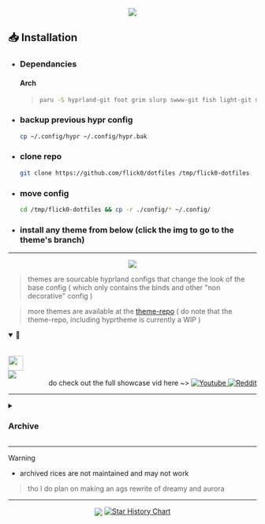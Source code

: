 <div align=center>
    <img src="./assets/title.svg">
</div>

## 📥 Installation

- ### Dependancies
    #### Arch
    > ```sh
    > paru -S hyprland-git foot grim slurp swww-git fish light-git swaylock-effects-git swayidle theme.sh sddm
    > ```


- ### backup previous hypr config
    ```sh
    cp ~/.config/hypr ~/.config/hypr.bak
    ```

- ### clone repo
    ```sh
    git clone https://github.com/flick0/dotfiles /tmp/flick0-dotfiles
    ```

- ### move config
    ```sh
    cd /tmp/flick0-dotfiles && cp -r ./config/* ~/.config/
    ```
- ### install any theme from below (click the img to go to the theme's branch)

<hr>

<div align=center>
    <img align="center" src="./assets/themes.svg">
</div>

> themes are sourcable hyprland configs that change the look of the base config ( which only contains the binds and other "non decorative" config ) 

> more themes are available at the [theme-repo](https://github.com/hyprland-community/theme-repo) ( do note that the theme-repo, including hyprtheme is currently a WIP )

<div>
<details open>
    <summary>🎨</summary>
    <br>
    <br>
    <a href="https://github.com/flick0/dotfiles/tree/hyprland-yorha" align="center">
        <img src="https://raw.githubusercontent.com/flick0/dotfiles/hyprland-yorha/assets/title.svg" height="30px"><br>
        <img src="https://github.com/flick0/dotfiles/assets/77581181/4b94622c-69f4-4f2d-82c4-7032d6e66ca4">
    </a>
    <div align="right">
        do check out the full showcase vid here ~>
        <a href="https://www.youtube.com/watch?v=YRDbhWHF8bY">
            <img alt="Youtube" src="https://img.shields.io/badge/YouTube-%23c2bda6.svg?style=for-the-badge&logo=YouTube&logoColor=48463d">
        </a>
        <a href="https://www.reddit.com/r/unixporn/comments/18zwfhj/hyprland_yorha/">
            <img alt="Reddit" src="https://img.shields.io/badge/Reddit-%23c2bda6.svg?style=for-the-badge&logo=Reddit&logoColor=48463d">
        </a>
</div>
</details>
</div>

<!--###################################################################################################################-->
<hr>
<details>
    <summary><h3>Archive</h3></summary>

[aurora](https://github.com/flick0/dotfiles/tree/aurora)
<div align="center">
 
 ```ocaml
 ❄️ hyprland / aurora / catppuccin ❄️
```

[![aurora](https://github.com/flick0/dotfiles/blob/aurora/assets/pipes.png?raw=true)](https://github.com/flick0/dotfiles/tree/aurora)

<hr>
 
</div>

[dreamy](https://github.com/flick0/dotfiles/tree/dreamy)
<div align="center">
 
```ocaml
 ✨ hyprland / dreamy / catppuccin ✨
```
 
</div>

[![dreamy](https://raw.githubusercontent.com/flick0/dotfiles/dreamy/assets/cava.png)](https://github.com/flick0/dotfiles/tree/dreamy)

<hr>

[cherry-blossom](https://github.com/flick0/dotfiles/tree/cherry-blossom)
<div align="center">
 
```ocaml
 🌸 hyprland / cherry / blossom 🌸
```
 
</div>

[![cherry-blossom](https://raw.githubusercontent.com/flick0/dotfiles/cherry-blossom/assets/workflow.png)](https://github.com/flick0/dotfiles/tree/cherry-blossom)
</details>

<hr>

> [!WARNING]
> - archived rices are not maintained and may not work

> tho I do plan on making an ags rewrite of dreamy and aurora

<hr>
<!--###################################################################################################################-->


<div align=center>
    <img align="center" src="./assets/stars.svg">

<a href="https://star-history.com/#flick0/dotfiles&Date">
  <picture>
    <source media="(prefers-color-scheme: dark)" srcset="https://api.star-history.com/svg?repos=flick0/dotfiles&type=Date&theme=dark" />
    <source media="(prefers-color-scheme: light)" srcset="https://api.star-history.com/svg?repos=flick0/dotfiles&type=Date" />
    <img alt="Star History Chart" src="https://api.star-history.com/svg?repos=flick0/dotfiles&type=Date" />
  </picture>
</a>

    
</div>

                    



